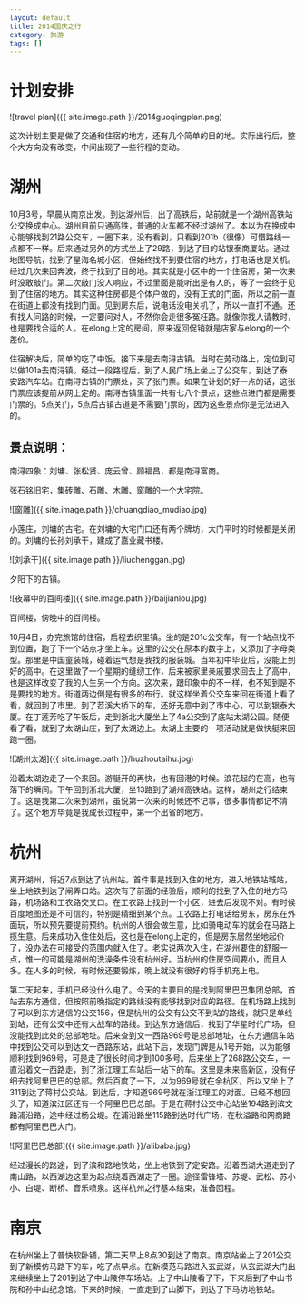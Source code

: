 ```yaml
---
layout: default
title: 2014国庆之行
category: 旅游
tags: []
---
```


计划安排
===

![travel plan]({{ site.image.path }}/2014guoqingplan.png)

这次计划主要是做了交通和住宿的地方，还有几个简单的目的地。实际出行后，整个大方向没有改变，中间出现了一些行程的变动。

<!-- more -->

湖州
===

10月3号，早晨从南京出发。到达湖州后，出了高铁后，站前就是一个湖州高铁站公交换成中心。湖州目前只通高铁，普通的火车都不经过湖州了。本以为在换成中心能够找到21路公交车，一圈下来，没有看到，只看到201b（很像）可惜路线一点都不一样。后来通过另外的方式坐上了29路，到达了目的站银泰商厦站。通过地图导航，找到了星海名城小区，但始终找不到要住宿的地方，打电话也是关机。经过几次来回奔波，终于找到了目的地。其实就是小区中的一个住宿房，第一次来时没敢敲门。第二次敲门没人响应，不过里面是能听出是有人的，等了一会终于见到了住宿的地方。其实这种住房都是个体户做的，没有正式的门面，所以之前一直在街道上都没有找到门面。见到房东后，说电话没电关机了，所以一直打不通。还有找人问路的时候，一定要问对人，不然你会走很多冤枉路。就像你找人请教时，也是要找合适的人。在elong上定的房间，原来返回促销就是店家与elong的一个差价。

住宿解决后，简单的吃了中饭。接下来是去南浔古镇。当时在劳动路上，定位到可以做101a去南浔镇。经过一段路程后，到了人民广场上坐上了公交车，到达了泰安路汽车站。在南浔古镇的门票处，买了张门票。如果在计划的好一点的话，这张门票应该提前从网上定的。南浔古镇里面一共有七八个景点，这些点进门都是需要门票的。5点关门，5点后古镇古道是不需要门票的，因为这些景点你是无法进入的。

景点说明：
---

南浔四象：刘墉、张松贤、庞云曾、顾福昌，都是南浔富商。

张石铭旧宅，集砖雕、石雕、木雕、窗雕的一个大宅院。

![窗雕]({{ site.image.path }}/chuangdiao_mudiao.jpg)

小莲庄，刘墉的古宅。在刘墉的大宅门口还有两个牌坊，大门平时的时候都是关闭的。刘墉的长孙刘承干，建成了嘉业藏书楼。

![刘承干]({{ site.image.path }}/liuchenggan.jpg)

夕阳下的古镇。

![夜幕中的百间楼]({{ site.image.path }}/baijianlou.jpg)

百间楼，傍晚中的百间楼。

10月4日，办完旅馆的住宿，启程去织里镇。坐的是201c公交车，有一个站点找不到位置，跑了下一个站点才坐上车。这里的公交在原本的数字上，又添加了字母类型。那里是中国童装城，碰着运气想是我找的服装城。当年初中毕业后，没能上到好的高中。在这里做了一个星期的缝纫工作，后来被家里亲戚要求回去上了高中，也是这样改变了我的人生另一个方向。这次来，跟印象中的不一样，也不知到是不是要找的地方。街道两边倒是有很多的布行。就这样坐着公交车来回在街道上看了看，就回到了市里。到了苕溪大桥下的车，还好无意中到了市中心，可以到银泰大厦。在丁莲芳吃了午饭后，走到浙北大厦坐上了4a公交到了底站太湖公园。随便看了看，就到了太湖山庄，到了太湖边上。太湖上主要的一项活动就是做快艇来回跑一圈。

![湖州太湖]({{ site.image.path }}/huzhoutaihu.jpg)

沿着太湖边走了一个来回。游艇开的再快，也有回港的时候。浪花起的在高，也有落下的瞬间。下午回到浙北大厦，坐13路到了湖州高铁站。这样，湖州之行结束了。这是我第二次来到湖州，虽说第一次来的时候还不记事，很多事情都记不清了。这个地方毕竟是我成长过程中，第一个出省的地方。

杭州
===

离开湖州，将近7点到达了杭州站。首件事是找到入住的地方，进入地铁站城站，坐上地铁到达了闸弄口站。这次有了前面的经验后，顺利的找到了入住的地方马路，机场路和工农路交叉口。在工农路上找到一个小区，进去后发现不对。有时候百度地图还是不可信的，特别是精细到某个点。工农路上打电话给房东，房东在外面玩，所以预先要提前预约。杭州的人很会做生意，比如骑电动车的就会在马路上揽生意。后来成功入住住处后，这也是在elong上定的，但是房东居然坐地起价了，没办法在可接受的范围内就入住了。老实说两次入住，在湖州要住的舒服一点，惟一的可能是湖州的洗澡条件没有杭州好。当杭州的住房空间要小，而且人多。在人多的时候，有时候还要锻炼，晚上就没有很好的将手机充上电。

第二天起来，手机已经没什么电了。今天的主要目的是找到阿里巴巴集团总部，首站去东方通信，但按照前晚指定的路线没有能够找到对应的路径。在机场路上找到了可以到东方通信的公交156，但是杭州的公交有公交不到站的路线，就只是单线到站，还有公交中还有大战车的路线。到达东方通信后，找到了华星时代广场，但没能找到此处的总部地址。后来查到文一西路969号是总部地址，在东方通信车站中找到公交可以到达文一西路东站，此站下后，发现门牌是从1号开始，以为能够顺利找到969号，可是走了很长时间才到100多号。后来坐上了268路公交车，一直沿着文一西路走，到了浙江理工车站后一站下的车。这里是未来高新区，没有仔细去找阿里巴巴的总部。然后百度了一下，以为969号就在余杭区，所以又坐上了311到达了蒋村公交站。到达后，才知道969号就在浙江理工的对面。已经不想回头了，知道滨江区还有一个阿里巴巴总部。于是在蒋村公交中心站坐194路到滨文路浦沿路，途中经过杨公堤。在浦沿路坐115路到达时代广场，在秋溢路和网商路都有阿里巴巴大门。

![阿里巴巴总部]({{ site.image.path }}/alibaba.jpg)

经过漫长的路途，到了滨和路地铁站，坐上地铁到了定安路。沿着西湖大道走到了南山路，以西湖边这里为起点绕着西湖走了一圈。途径雷锋塔、苏堤、武松、苏小小、白堤、断桥、音乐喷泉。这样杭州之行基本结束，准备回程。

南京
===

在杭州坐上了普快软卧铺，第二天早上8点30到达了南京。南京站坐上了201公交到了新模仿马路下的车，吃了点早点。在新模范马路进入玄武湖，从玄武湖大门出来继续坐上了201到达了中山陵停车场站。上了中山陵看了下，下来后到了中山书院和孙中山纪念馆。下来的时候，一直走到了山脚下，到达了下马坊地铁站。



